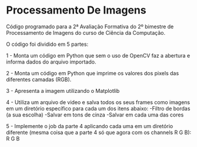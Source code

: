 # Processamento De Imagens

Código programado para a 2ª Avaliação Formativa do 2º bimestre de Processamento de Imagens do curso de Ciência da Computação.

O código foi dividido em 5 partes:

1 - Monta um código em Python que sem o uso de OpenCV faz a abertura e informa dados do arquivo importado.

2 - Monta um código em Python que imprime os valores dos pixels das diferentes camadas (RGB).

3 - Apresenta a imagem utilizando o Matplotlib

4 - Utiliza um arquivo de video e salva todos os seus frames como imagens em um diretório específico para cada um dos itens abaixo:
-Filtro de bordas (a sua escolha)
-Salvar em tons de cinza
-Salvar em cada uma das cores

5 - Implemente o job da parte 4 aplicando cada uma em um diretório diferente (mesma coisa que a parte 4 só que agora com os channels R G B): 
R
G
B

